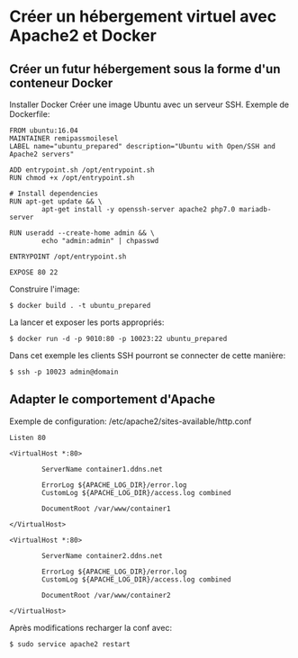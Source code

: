 # Créer un hébergement virtuel avec Apache2 et Docker

## Créer un futur hébergement sous la forme d'un conteneur Docker

Installer Docker
Créer une image Ubuntu avec un serveur SSH. Exemple de Dockerfile:

	FROM ubuntu:16.04
	MAINTAINER remipassmoilesel
	LABEL name="ubuntu_prepared" description="Ubuntu with Open/SSH and Apache2 servers"

	ADD entrypoint.sh /opt/entrypoint.sh
	RUN chmod +x /opt/entrypoint.sh

	# Install dependencies
	RUN apt-get update && \
			apt-get install -y openssh-server apache2 php7.0 mariadb-server

	RUN useradd --create-home admin && \
			echo "admin:admin" | chpasswd

	ENTRYPOINT /opt/entrypoint.sh

	EXPOSE 80 22

Construire l'image:

	$ docker build . -t ubuntu_prepared
	
La lancer et exposer les ports appropriés:

	$ docker run -d -p 9010:80 -p 10023:22 ubuntu_prepared  
	

Dans cet exemple les clients SSH pourront se connecter de cette manière:
	
	$ ssh -p 10023 admin@domain

## Adapter le comportement d'Apache 

Exemple de configuration: /etc/apache2/sites-available/http.conf

	Listen 80

	<VirtualHost *:80>

			ServerName container1.ddns.net

			ErrorLog ${APACHE_LOG_DIR}/error.log
			CustomLog ${APACHE_LOG_DIR}/access.log combined

			DocumentRoot /var/www/container1

	</VirtualHost>

	<VirtualHost *:80>

			ServerName container2.ddns.net

			ErrorLog ${APACHE_LOG_DIR}/error.log
			CustomLog ${APACHE_LOG_DIR}/access.log combined

			DocumentRoot /var/www/container2

	</VirtualHost>


Après modifications recharger la conf avec:

	$ sudo service apache2 restart
